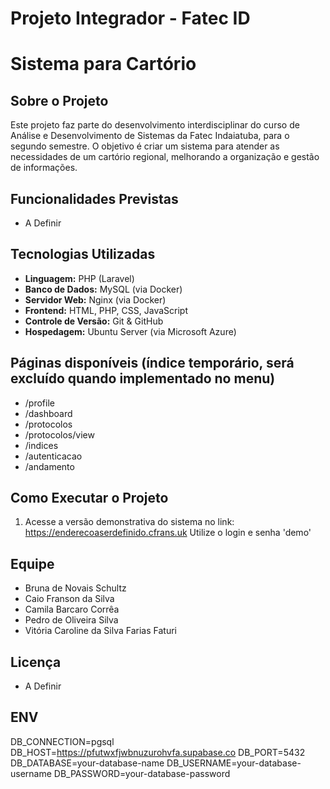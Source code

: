 # Projeto Integrador - Fatec ID
# Sistema para Cartório

## Sobre o Projeto
Este projeto faz parte do desenvolvimento interdisciplinar do curso de Análise e Desenvolvimento de Sistemas da Fatec Indaiatuba, para o segundo semestre. O objetivo é criar um sistema para atender as necessidades de um cartório regional, melhorando a organização e gestão de informações.

## Funcionalidades Previstas
- A Definir

## Tecnologias Utilizadas
- **Linguagem:** PHP (Laravel) 
- **Banco de Dados:** MySQL (via Docker)
- **Servidor Web:** Nginx (via Docker)
- **Frontend:** HTML, PHP, CSS, JavaScript
- **Controle de Versão:** Git & GitHub
- **Hospedagem:** Ubuntu Server (via Microsoft Azure)

## Páginas disponíveis (índice temporário, será excluído quando implementado no menu)
- /profile
- /dashboard
- /protocolos
- /protocolos/view
- /indices
- /autenticacao
- /andamento

## Como Executar o Projeto
1. Acesse a versão demonstrativa do sistema no link:
https://enderecoaserdefinido.cfrans.uk
Utilize o login e senha 'demo'

## Equipe
- Bruna de Novais Schultz
- Caio Franson da Silva
- Camila Barcaro Corrêa
- Pedro de Oliveira Silva
- Vitória Caroline da Silva Farias Faturi

## Licença
- A Definir

## ENV
DB_CONNECTION=pgsql
DB_HOST=https://pfutwxfjwbnuzurohvfa.supabase.co
DB_PORT=5432
DB_DATABASE=your-database-name
DB_USERNAME=your-database-username
DB_PASSWORD=your-database-password